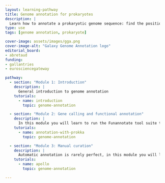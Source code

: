 ```yaml
---
layout: learning-pathway
title: Genome annotation for prokaryotes
description: |
  Learn how to annotate a prokaryotic genome sequence: find the position and function of genes, and even set up a manual curation environment with Apollo.
type: use
tags: [genome annotation, prokaryote]

cover-image: assets/images/gga.png
cover-image-alt: "Galaxy Genome Annotation logo"
editorial_board:
- abretaud
funding:
- gallantries
- eurosciencegateway

pathway:
  - section: "Module 1: Introduction"
    description: |
      General introduction to genome annotation
    tutorials:
      - name: introduction
        topic: genome-annotation

  - section: "Module 2: Gene calling and functional annotation"
    description: |
      In this module you will learn to run the Funannotate tool suite to find the position of genes and to functionally annotate them
    tutorials:
      - name: annotation-with-prokka
        topic: genome-annotation

  - section: "Module 3: Manual curation"
    description: |
      Automatic annotation is rarely perfect, in this module you will learn how to start a collaborative manual curation project using Galaxy and Apollo
    tutorials:
      - name: apollo
        topic: genome-annotation

---
```


